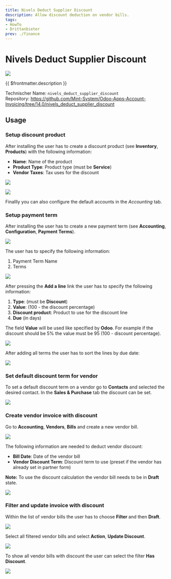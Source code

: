 ```yaml
---
title: Nivels Deduct Supplier Discount
description: Allow discount deduction on vendor bills.
tags:
- HowTo
- Drittanbieter
prev: ./finance
---
```

# Nivels Deduct Supplier Discount
![](attachments/icon-nivels.png)

{{ $frontmatter.description }}

Technischer Name: `nivels_deduct_supplier_discount`\
Repository: <https://github.com/Mint-System/Odoo-Apps-Account-Invoicing/tree/14.0/nivels_deduct_supplier_discount>

## Usage

### Setup discount product

After installing the user has to create a discount product (see **Inventory**, **Products**) with the following information:

- **Name**: Name of the product
- **Product Type**: Product type (must be **Service**)
- **Vendor Taxes**: Tax uses for the discount

![](attachments/Nivels%20Deduct%20Supplier%20Discount%20Product.png)

![](attachments/Nivels%20Deduct%20Supplier%20Discount%20Product%20Tax.png)

Finallly you can also configure the default accounts in the *Accounting* tab.

### Setup payment term

After installing the user has to create a new payment term (see **Accounting**, **Configuration**, **Payment Terms**).

![](attachments/Nivels%20Deduct%20Supplier%20Discount%20Term.png)

The user has to specify the following information:

1. Payment Term Name
2. Terms

![](attachments/Nivels%20Deduct%20Supplier%20Discount%20Term%20Name.png)

After pressing the **Add a line** link the user has to specify the following information:

1.  **Type**: (must be **Discount**)
2.  **Value**: (100 - the discount percentage)
3.  **Discount product**: Product to use for the discount line
4.  **Due** (in days)

The field **Value** will be used like specified by **Odoo**. For example if the discount should be 5% the value must be 95 (100 - discount percentage).

![](attachments/Nivels%20Deduct%20Supplier%20Discount%20Term%20Definition.png)

After adding all terms the user has to sort the lines by due date:

![](attachments/Nivels%20Deduct%20Supplier%20Discount%20Due%20Dates.png)

### Set default discount term for vendor

To set a default discount term on a vendor go to **Contacts** and selected the desired contact. In the **Sales & Purchase** tab the discount can be set.

![](attachments/Nivels%20Deduct%20Supplier%20Discount%20Partner%20Term.png)

### Create vendor invoice with discount

Go to **Accounting**, **Vendors**, **Bills** and create a new vendor bill.

![](attachments/Nivels%20Deduct%20Supplier%20Discount%20Create%20Invoice.png)

The following information are needed to deduct vendor discount:

- **Bill Date**: Date of the vendor bill
- **Vendor Discount Term**: Discount term to use (preset if the vendor has already set in partner form)

**Note:** To use the discount calculation the vendor bill needs to be in **Draft** state.

![](attachments/Nivels%20Deduct%20Supplier%20Discount%20Draft%20Invoice.png)

### Filter and update invoice with discount

Within the list of vendor bills the user has to choose **Filter** and then **Draft**.

![](attachments/Nivels%20Deduct%20Supplier%20Discount%20Filter%20Draft.png)

Select all filtered vendor bills and select **Action**, **Update Discount**.

![](attachments/Nivels%20Deduct%20Supplier%20Discount%20Update%20Discount.png)

To show all vendor bills with discount the user can select the filter **Has Discount**.

![](attachments/Nivels%20Deduct%20Supplier%20Discount%20Filter%20Has%20Discount.png)